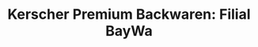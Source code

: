 ---
title: "Kerscher Premium Backwaren: Filial BayWa"
url: /passau/kerscher-premium-backwaren-filial-baywa/
shop: Bäckerei
---